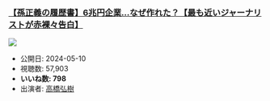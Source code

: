 ### [【孫正義の履歴書】6兆円企業…なぜ作れた？【最も近いジャーナリストが赤裸々告白】](https://www.youtube.com/watch?v=ess7ez9EZzI)
[![](https://img.youtube.com/vi/ess7ez9EZzI/sddefault.jpg)](https://www.youtube.com/watch?v=ess7ez9EZzI)
-   公開日: 2024-05-10
-   視聴数: 57,903
-   **いいね数: 798**
-   出演者: [高橋弘樹](/rehacq_fan/people/高橋弘樹 "wikilink")
